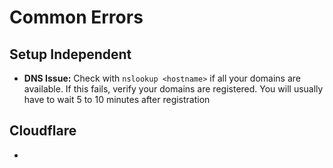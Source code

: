 # Common Errors
## Setup Independent

- **DNS Issue:** Check with ``nslookup <hostname>`` if all your domains are available. If this fails, verify your domains are registered. You will usually
have to wait 5 to 10 minutes after registration

## Cloudflare
- 